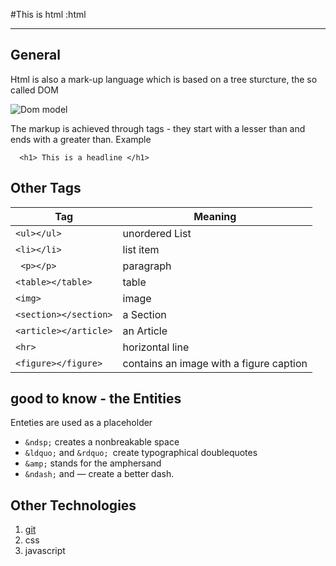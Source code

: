 #This is html :html

---
## General
Html is also a mark-up language which is based on a tree sturcture, the so called DOM 

![Dom model](https://upload.wikimedia.org/wikipedia/commons/thumb/5/5a/DOM-model.svg/220px-DOM-model.svg.png)

The markup is achieved through tags - they start with a lesser than and ends with a greater than. Example

`   <h1> This is a headline </h1>     `

## Other Tags

| Tag|Meaning|
| ---| ---| 
| `<ul></ul>` |unordered List|
| `<li></li>` |list item|
|` <p></p>` |paragraph|
|` <table></table> `|table|
| `<img>`|image|
| `<section></section>` |a Section|
| `<article></article>` |an Article|
| `<hr>`|horizontal line|
| `<figure></figure>` | contains an image with a figure caption|

## good to know - the Entities
Enteties are used as a placeholder 
- `&ndsp;` creates a nonbreakable space
- `&ldquo;` and `&rdquo; `create typographical doublequotes
- `&amp;` stands for the amphersand
- `&ndash;` and &mdash; create a better dash.


## Other Technologies
1. [git](git.md)
2. css
3. javascript
